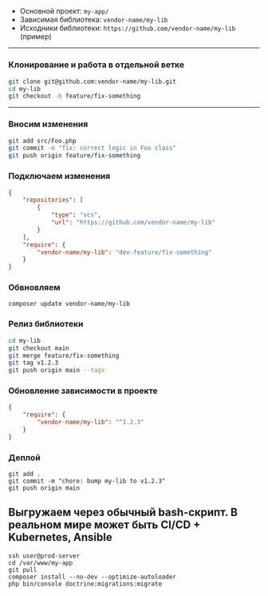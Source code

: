 ##

- Основной проект: `my-app/`
- Зависимая библиотека: `vendor-name/my-lib`
- Исходники библиотеки: `https://github.com/vendor-name/my-lib` (пример)

---

### Клонирование и работа в отдельной ветке

```bash
git clone git@github.com:vendor-name/my-lib.git
cd my-lib
git checkout -b feature/fix-something
```

---

### Вносим изменения

```bash
git add src/Foo.php
git commit -m "fix: correct logic in Foo class"
git push origin feature/fix-something
```

### Подключаем изменения

```json
{
    "repositories": [
        {
            "type": "vcs",
            "url": "https://github.com/vendor-name/my-lib"
        }
    ],
    "require": {
        "vendor-name/my-lib": "dev-feature/fix-something"
    }
}
```

### Обвновляем
```
composer update vendor-name/my-lib
```

### Релиз библиотеки
```bash
cd my-lib
git checkout main
git merge feature/fix-something
git tag v1.2.3
git push origin main --tags
```
### Обновление зависимости в проекте
```json
{
    "require": {
        "vendor-name/my-lib": "^1.2.3"
    }
}
```

### Деплой
```
git add .
git commit -m "chore: bump my-lib to v1.2.3"
git push origin main
```
## Выгружаем через обычный bash-скрипт. В реальном мире может быть CI/CD + Kubernetes, Ansible
```
ssh user@prod-server
cd /var/www/my-app
git pull
composer install --no-dev --optimize-autoloader
php bin/console doctrine:migrations:migrate
```
